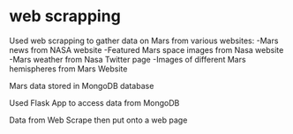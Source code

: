 # web scrapping

Used web scrapping to gather data on Mars from various websites:
  -Mars news from NASA website
  -Featured Mars space images from Nasa website
  -Mars weather from Nasa Twitter page
  -Images of different Mars hemispheres from Mars Website

Mars data stored in MongoDB database

Used Flask App to access data from MongoDB

Data from Web Scrape then put onto a web page
